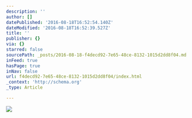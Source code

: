 ```yaml
---
description: ''
author: []
datePublished: '2016-08-18T16:52:54.140Z'
dateModified: '2016-08-18T16:52:39.527Z'
title: ''
publisher: {}
via: {}
starred: false
sourcePath: _posts/2016-08-18-f4decd92-7e65-48ce-8132-1015d2dd8f04.md
inFeed: true
hasPage: true
inNav: false
url: f4decd92-7e65-48ce-8132-1015d2dd8f04/index.html
_context: 'http://schema.org'
_type: Article

---
```

![](https://the-grid-user-content.s3-us-west-2.amazonaws.com/15dd6ded-922b-4e54-b142-269534a8fbcd.jpg)